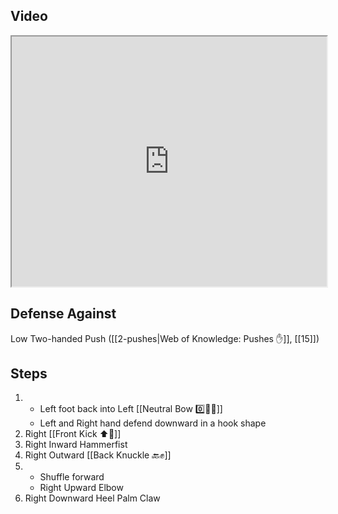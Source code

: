 ## Video

<iframe src="https://www.youtube.com/embed/yFV0-wbtDSc" width="100%" height="400"></iframe>

## Defense Against

Low Two-handed Push ([[2-pushes|Web of Knowledge: Pushes ✋]], [[15]])

## Steps

1. - Left foot back into Left [[Neutral Bow 0️⃣🧍‍♂️]]
    - Left and Right hand defend downward in a hook shape
2. Right [[Front Kick ⬆️🦵]]
3. Right Inward Hammerfist
4. Right Outward [[Back Knuckle 🔙✊]]
5. - Shuffle forward
    - Right Upward Elbow
7. Right Downward Heel Palm Claw